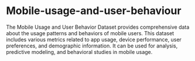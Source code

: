 # Mobile-usage-and-user-behaviour
The Mobile Usage and User Behavior Dataset provides comprehensive data about the usage patterns and behaviors of mobile users. This dataset includes various metrics related to app usage, device performance, user preferences, and demographic information. It can be used for analysis, predictive modeling, and behavioral studies in mobile usage.
